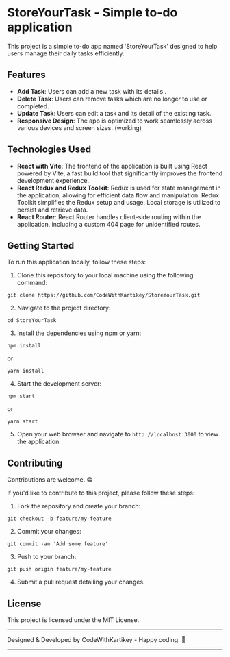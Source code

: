 # StoreYourTask - Simple to-do application

This project is a simple to-do app named 'StoreYourTask' designed to help users manage their daily tasks efficiently.

## Features

- **Add Task**: Users can add a new task with its details .
- **Delete Task**: Users can remove tasks which are no longer to use or completed.
- **Update Task**: Users can edit a task and its detail of the existing task.
- **Responsive Design**: The app is optimized to work seamlessly across various devices and screen sizes. (working)

## Technologies Used

- **React with Vite**: The frontend of the application is built using React powered by Vite, a fast build tool that significantly improves the frontend development experience.
- **React Redux and Redux Toolkit**: Redux is used for state management in the application, allowing for efficient data flow and manipulation. Redux Toolkit simplifies the Redux setup and usage. Local storage is utilized to persist and retrieve data.
- **React Router**: React Router handles client-side routing within the application, including a custom 404 page for unidentified routes.

## Getting Started

To run this application locally, follow these steps:

1. Clone this repository to your local machine using the following command:

```
git clone https://github.com/CodeWithKartikey/StoreYourTask.git
```

2. Navigate to the project directory:

```
cd StoreYourTask
```

3. Install the dependencies using npm or yarn:

```
npm install
```
or
```
yarn install
```

4. Start the development server:

```
npm start
```
or
```
yarn start
```

5. Open your web browser and navigate to `http://localhost:3000` to view the application.

## Contributing

Contributions are welcome. 😁

If you'd like to contribute to this project, please follow these steps:

1. Fork the repository and create your branch:

```
git checkout -b feature/my-feature
```

2. Commit your changes:

```
git commit -am 'Add some feature'
```

3. Push to your branch:

```
git push origin feature/my-feature
```

4. Submit a pull request detailing your changes.

## License

This project is licensed under the MIT License.

---

Designed & Developed by CodeWithKartikey - Happy coding. 🚀

---